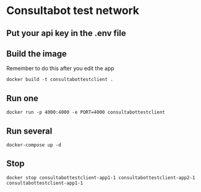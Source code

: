# Consultabot test network

## Put your api key in the .env file

## Build the image
Remember to do this after you edit the app

`docker build -t consultabottestclient .`

## Run one

`docker run -p 4000:4000 -e PORT=4000 consultabottestclient`

## Run several

`docker-compose up -d`

## Stop

`docker stop consultabottestclient-app1-1 consultabottestclient-app2-1 consultabottestclient-app1-1`
